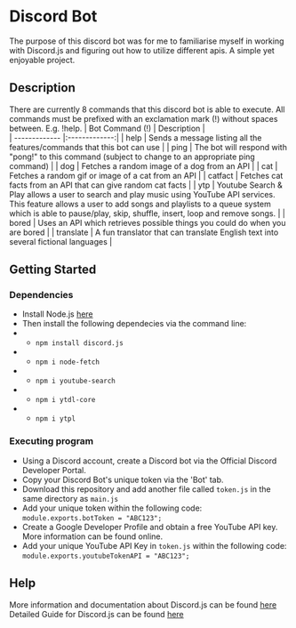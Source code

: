 # Discord Bot

The purpose of this discord bot was for me to familiarise myself in working with Discord.js and figuring out how to utilize different apis. A simple yet enjoyable project. 


## Description

There are currently 8 commands that this discord bot is able to execute. All commands must be prefixed with an exclamation mark (!) without spaces between. E.g. !help.
| Bot Command (!)       | Description |          
| ------------- |:-------------:| 
| help     | Sends a message listing all the features/commands that this bot can use |
| ping      | The bot will respond with "pong!" to this command (subject to change to an appropriate ping command)      | 
| dog | Fetches a random image of a dog from an API      |
| cat | Fetches a random gif or image of a cat from an API      |
| catfact | Fetches cat facts from an API that can give random cat facts      |
| ytp | Youtube Search & Play allows a user to search and play music using YouTube API services. This feature allows a user to add songs and playlists to a queue system which is able to pause/play, skip, shuffle, insert, loop and remove songs.     |
| bored | Uses an API which retrieves possible things you could do when you are bored     |
| translate | A fun translator that can translate English text into several fictional languages      |
## Getting Started

### Dependencies

* Install Node.js [here](https://nodejs.org/en/download/)
* Then install the following dependecies via the command line: 
* * `npm install discord.js`
* * `npm i node-fetch`
* * `npm i youtube-search`
* * `npm i ytdl-core`
* * `npm i ytpl`

### Executing program

* Using a Discord account, create a Discord bot via the Official Discord Developer Portal.
* Copy your Discord Bot's unique token via the 'Bot' tab.
* Download this repository and add another file called `token.js` in the same directory as `main.js`
* Add your unique token within the following code: `module.exports.botToken = "ABC123";`
* Create a Google Developer Profile and obtain a free YouTube API key. More information can be found online.
* Add your unique YouTube API Key in `token.js` within the following code: `module.exports.youtubeTokenAPI = "ABC123";`

## Help

More information and documentation about Discord.js can be found [here](https://discord.js.org/#/)  
Detailed Guide for Discord.js can be found [here](https://discordjs.guide/)
